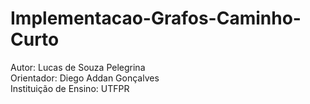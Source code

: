 # Implementacao-Grafos-Caminho-Curto
Autor: Lucas de Souza Pelegrina  
Orientador: Diego Addan Gonçalves  
Instituição de Ensino: UTFPR
